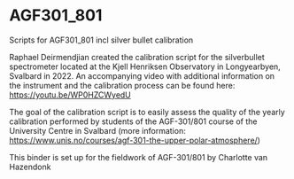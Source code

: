 # AGF301_801
Scripts for AGF301_801 incl silver bullet calibration

Raphael Deirmendjian created the calibration script for the silverbullet spectrometer located at the Kjell Henriksen Observatory in Longyearbyen, Svalbard in 2022.
An accompanying video with additional information on the instrument and the calibration process can be found here: https://youtu.be/WP0HZCWyedU 

The goal of the calibration script is to easily assess the quality of the yearly calibration performed by students of the AGF-301/801 course of the University Centre in Svalbard (more information: https://www.unis.no/courses/agf-301-the-upper-polar-atmosphere/)

This binder is set up for the fieldwork of AGF-301/801 by Charlotte van Hazendonk
